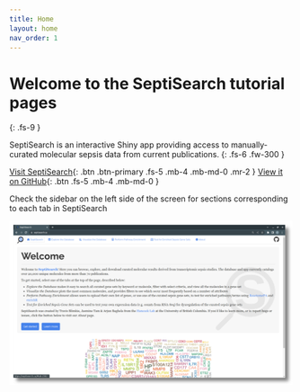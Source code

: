 ```yaml
---
title: Home
layout: home
nav_order: 1
---
```


# Welcome to the SeptiSearch tutorial pages
{: .fs-9 }

SeptiSearch is an interactive Shiny app providing access to manually-curated molecular sepsis data from current publications.
{: .fs-6 .fw-300 }

[Visit SeptiSearch](https://septisearch.ca){: .btn .btn-primary .fs-5 .mb-4 .mb-md-0 .mr-2 }
[View it on GitHub](https://github.com/hancockinformatics/SeptiSearch){: .btn .fs-5 .mb-4 .mb-md-0 }

Check the sidebar on the left side of the screen for sections corresponding to each tab in SeptiSearch

![Landing page.](assets/images/t1.png)
